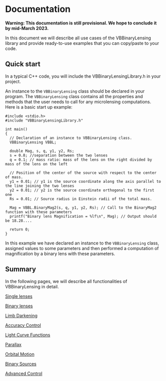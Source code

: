 
# Documentation

**Warning: This documentation is still provisional. We hope to conclude it by mid-March 2023.**

In this document we will describe all use cases of the VBBinaryLensing library and provide ready-to-use examples that you can copy/paste to your code. 

## Quick start

In a typical C++ code, you will include the VBBinaryLensingLibrary.h in your project. 

An instance to the ```VBBinaryLensing``` class should be declared in your program. The ```VBBinaryLensing``` class contains all the properties and methods that the user needs to call for any microlensing computations. Here is a basic start up example:

```
#include <stdio.h>
#include "VBBinaryLensingLibrary.h"

int main()
{
  // Declaration of an instance to VBBinaryLensing class.
  VBBinaryLensing VBBL;
  
  double Mag, s, q, y1, y2, Rs;
  s = 0.8; //separation between the two lenses
  q = 0.1; // mass ratio: mass of the lens on the right divided by mass of the lens on the left
  
  // Position of the center of the source with respect to the center of mass.
  y1 = 0.01; // y1 is the source coordinate along the axis parallel to the line joining the two lenses 
  y2 = 0.01; // y2 is the source coordinate orthogonal to the first one
  Rs = 0.01; // Source radius in Einstein radii of the total mass.
  
  Mag = VBBL.BinaryMag2(s, q, y1, y2, Rs); // Call to the BinaryMag2 function with these parameters
  printf("Binary lens Magnification = %lf\n", Mag); // Output should be 18.28....
  
  return 0;
}
```

In this example we have declared an instance to the ```VBBinaryLensing``` class, assigned values to some parameters and then performed a computation of magnification by a binary lens with these parameters. 

## Summary

In the following pages, we will describe all functionalities of VBBinaryLensing in detail.

[Single lenses](SingleLenses.md)

[Binary lenses](BinaryLenses.md)

[Limb Darkening](SingleLenses.md)

[Accuracy Control](SingleLenses.md)

[Light Curve Functions](LightCurves.md)

[Parallax](Parallax.md)

[Orbital Motion](OrbitalMotion.md)

[Binary Sources](BinarySources.md)

[Advanced Control](AdvancedControl.md)
